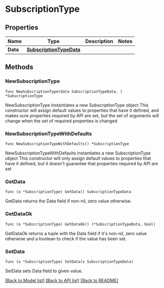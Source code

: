 # SubscriptionType

## Properties

Name | Type | Description | Notes
------------ | ------------- | ------------- | -------------
**Data** | [**SubscriptionTypeData**](SubscriptionTypeData.md) |  | 

## Methods

### NewSubscriptionType

`func NewSubscriptionType(data SubscriptionTypeData, ) *SubscriptionType`

NewSubscriptionType instantiates a new SubscriptionType object
This constructor will assign default values to properties that have it defined,
and makes sure properties required by API are set, but the set of arguments
will change when the set of required properties is changed

### NewSubscriptionTypeWithDefaults

`func NewSubscriptionTypeWithDefaults() *SubscriptionType`

NewSubscriptionTypeWithDefaults instantiates a new SubscriptionType object
This constructor will only assign default values to properties that have it defined,
but it doesn't guarantee that properties required by API are set

### GetData

`func (o *SubscriptionType) GetData() SubscriptionTypeData`

GetData returns the Data field if non-nil, zero value otherwise.

### GetDataOk

`func (o *SubscriptionType) GetDataOk() (*SubscriptionTypeData, bool)`

GetDataOk returns a tuple with the Data field if it's non-nil, zero value otherwise
and a boolean to check if the value has been set.

### SetData

`func (o *SubscriptionType) SetData(v SubscriptionTypeData)`

SetData sets Data field to given value.



[[Back to Model list]](../README.md#documentation-for-models) [[Back to API list]](../README.md#documentation-for-api-endpoints) [[Back to README]](../README.md)


